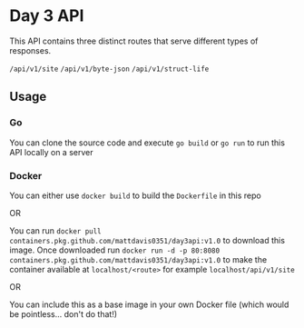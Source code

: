 # Day 3 API

This API contains three distinct routes that serve different types of responses.

`/api/v1/site`
`/api/v1/byte-json`
`/api/v1/struct-life`

## Usage

### Go

You can clone the source code and execute `go build` or `go run` to run this API locally on a server

### Docker

You can either use `docker build` to build the `Dockerfile` in this repo

OR

You can run `docker pull containers.pkg.github.com/mattdavis0351/day3api:v1.0` to download this image. Once downloaded run `docker run -d -p 80:8080 containers.pkg.github.com/mattdavis0351/day3api:v1.0` to make the container available at `localhost/<route>` for example `localhost/api/v1/site`

OR

You can include this as a base image in your own Docker file (which would be pointless... don't do that!)

